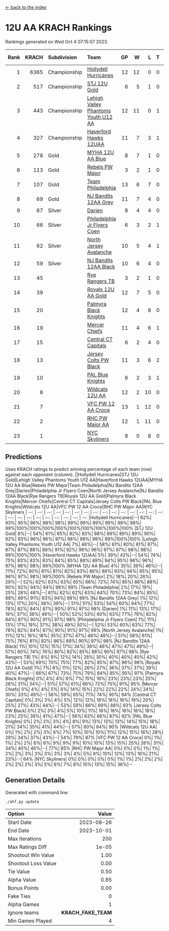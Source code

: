 [<- back to the index](readme.md)
# 12U AA KRACH Rankings
Rankings generated on Wed Oct  4 07:15:07 2023.

Rank|KRACH|Subdivision|Team|GP|W|L|T|OTW|OTL|SoS|Exp Wins|Win Diff
---:|---:|:---|:---|---:|---:|---:|---:|---:|---:|---:|---:|---:
1|6365|Championship|[Hollydell Hurricanes](https://gamesheetstats.com/seasons/3659/teams/141133/schedule)|12|12|0|0|2|0|85|12.8|-0.0
2|517|Championship|[STJ 12U Gold](https://gamesheetstats.com/seasons/3659/teams/141122/schedule)|6|5|1|0|1|0|126|5.9|0.0
3|443|Championship|[Lehigh Valley Phantoms Youth U12 AA](https://gamesheetstats.com/seasons/3659/teams/141129/schedule)|12|11|0|1|0|0|24|12.4|0.0
4|327|Championship|[Haverford Hawks 12UAA](https://gamesheetstats.com/seasons/3659/teams/141127/schedule)|11|7|3|1|0|2|1163|8.3|-0.0
5|278|Gold|[MYHA 12U AA Blue](https://gamesheetstats.com/seasons/3659/teams/141123/schedule)|8|7|1|0|1|1|45|7.9|0.0
6|113|Gold|[Rebels PW Major](https://gamesheetstats.com/seasons/3659/teams/141138/schedule)|3|2|1|0|0|0|51|2.9|0.0
7|107|Gold|[Team Philadelphia](https://gamesheetstats.com/seasons/3659/teams/141128/schedule)|13|6|7|0|2|0|774|6.9|0.0
8|69|Gold|[NJ Bandits 12AA Grey](https://gamesheetstats.com/seasons/3659/teams/141134/schedule)|11|7|4|0|1|1|595|7.9|0.0
9|67|Silver|[Darien](https://gamesheetstats.com/seasons/3659/teams/141125/schedule)|8|4|4|0|1|1|109|4.9|0.0
10|66|Silver|[Philadelphia Jr Flyers Coen](https://gamesheetstats.com/seasons/3659/teams/141143/schedule)|6|3|2|1|0|0|967|4.4|0.0
11|62|Silver|[North Jersey Avalanche](https://gamesheetstats.com/seasons/3659/teams/141137/schedule)|10|5|4|1|1|2|650|6.4|0.0
12|59|Silver|[NJ Bandits 12AA Black](https://gamesheetstats.com/seasons/3659/teams/141126/schedule)|10|6|4|0|0|1|656|6.9|0.0
13|45||[Rye Rangers TB](https://gamesheetstats.com/seasons/3659/teams/141140/schedule)|3|2|1|0|0|0|24|2.9|0.0
14|39||[Royals 12U AA Gold](https://gamesheetstats.com/seasons/3659/teams/141142/schedule)|12|7|5|0|0|0|545|7.9|0.0
15|20||[Palmyra Black Knights](https://gamesheetstats.com/seasons/3659/teams/141130/schedule)|12|4|8|0|1|0|634|4.9|0.0
16|19||[Mercer Chiefs](https://gamesheetstats.com/seasons/3659/teams/141135/schedule)|11|4|6|1|0|0|60|5.4|0.0
17|15||[Central CT Capitals](https://gamesheetstats.com/seasons/3659/teams/141124/schedule)|6|2|4|0|0|1|66|2.9|0.0
18|13||[Jersey Colts PW Black](https://gamesheetstats.com/seasons/3659/teams/141141/schedule)|11|3|6|2|0|0|119|4.9|0.0
19|10||[PAL Blue Knights](https://gamesheetstats.com/seasons/3659/teams/141139/schedule)|6|2|3|1|0|0|22|3.4|0.0
20|8||[Wildcats 12U AA](https://gamesheetstats.com/seasons/3659/teams/141136/schedule)|12|2|10|0|0|0|578|2.9|0.0
21|7||[VFC PW 12 AA Croce](https://gamesheetstats.com/seasons/3659/teams/141131/schedule)|13|1|12|0|0|1|1064|1.9|0.0
22|2||[RHC PW Major AA](https://gamesheetstats.com/seasons/3659/teams/141132/schedule)|12|1|11|0|0|0|65|1.9|0.0
23|1||[NYC Skyliners](https://gamesheetstats.com/seasons/3659/teams/141144/schedule)|8|0|8|0|0|0|108|0.9|0.0

## Predictions
Uses KRACH ratings to predict winning percentage of each team (row) against each opponent (column).
||Hollydell Hurricanes|STJ 12U Gold|Lehigh Valley Phantoms Youth U12 AA|Haverford Hawks 12UAA|MYHA 12U AA Blue|Rebels PW Major|Team Philadelphia|NJ Bandits 12AA Grey|Darien|Philadelphia Jr Flyers Coen|North Jersey Avalanche|NJ Bandits 12AA Black|Rye Rangers TB|Royals 12U AA Gold|Palmyra Black Knights|Mercer Chiefs|Central CT Capitals|Jersey Colts PW Black|PAL Blue Knights|Wildcats 12U AA|VFC PW 12 AA Croce|RHC PW Major AA|NYC Skyliners
| --: | --: | --: | --: | --: | --: | --: | --: | --: | --: | --: | --: | --: | --: | --: | --: | --: | --: | --: | --: | --: | --: | --: | --: 
|Hollydell Hurricanes|--| 92%| 93%| 95%| 96%| 98%| 98%| 99%| 99%| 99%| 99%| 99%| 99%| 99%|100%|100%|100%|100%|100%|100%|100%|100%|100%
|STJ 12U Gold|  8%|--| 54%| 61%| 65%| 82%| 83%| 88%| 89%| 89%| 89%| 90%| 92%| 93%| 96%| 96%| 97%| 98%| 98%| 99%| 99%|100%|100%
|Lehigh Valley Phantoms Youth U12 AA|  7%| 46%|--| 58%| 61%| 80%| 81%| 87%| 87%| 87%| 88%| 88%| 91%| 92%| 96%| 96%| 97%| 97%| 98%| 98%| 99%|100%|100%
|Haverford Hawks 12UAA|  5%| 39%| 42%|--| 54%| 74%| 75%| 83%| 83%| 83%| 84%| 85%| 88%| 89%| 94%| 95%| 96%| 96%| 97%| 98%| 98%| 99%|100%
|MYHA 12U AA Blue|  4%| 35%| 39%| 46%|--| 71%| 72%| 80%| 81%| 81%| 82%| 83%| 86%| 88%| 93%| 94%| 95%| 95%| 96%| 97%| 98%| 99%|100%
|Rebels PW Major|  2%| 18%| 20%| 26%| 29%|--| 52%| 62%| 63%| 63%| 65%| 66%| 72%| 74%| 85%| 86%| 88%| 90%| 92%| 94%| 94%| 98%| 99%
|Team Philadelphia|  2%| 17%| 19%| 25%| 28%| 48%|--| 61%| 62%| 62%| 63%| 64%| 70%| 73%| 84%| 85%| 88%| 89%| 91%| 93%| 94%| 98%| 99%
|NJ Bandits 12AA Grey|  1%| 12%| 13%| 17%| 20%| 38%| 39%|--| 51%| 51%| 53%| 54%| 60%| 64%| 77%| 78%| 82%| 84%| 87%| 90%| 91%| 97%| 98%
|Darien|  1%| 11%| 13%| 17%| 19%| 37%| 38%| 49%|--| 50%| 52%| 53%| 60%| 63%| 77%| 78%| 82%| 84%| 87%| 90%| 91%| 97%| 98%
|Philadelphia Jr Flyers Coen|  1%| 11%| 13%| 17%| 19%| 37%| 38%| 49%| 50%|--| 52%| 53%| 60%| 63%| 77%| 78%| 82%| 84%| 87%| 90%| 91%| 97%| 98%
|North Jersey Avalanche|  1%| 11%| 12%| 16%| 18%| 35%| 37%| 47%| 48%| 48%|--| 51%| 58%| 61%| 75%| 76%| 81%| 82%| 86%| 89%| 90%| 97%| 98%
|NJ Bandits 12AA Black|  1%| 10%| 12%| 15%| 17%| 34%| 36%| 46%| 47%| 47%| 49%|--| 57%| 60%| 74%| 76%| 80%| 82%| 85%| 88%| 90%| 97%| 98%
|Rye Rangers TB|  1%|  8%|  9%| 12%| 14%| 28%| 30%| 40%| 40%| 40%| 42%| 43%|--| 53%| 69%| 70%| 75%| 77%| 82%| 85%| 87%| 96%| 98%
|Royals 12U AA Gold|  1%|  7%|  8%| 11%| 12%| 26%| 27%| 36%| 37%| 37%| 39%| 40%| 47%|--| 66%| 67%| 73%| 75%| 79%| 84%| 85%| 95%| 97%
|Palmyra Black Knights|  0%|  4%|  4%|  6%|  7%| 15%| 16%| 23%| 23%| 23%| 25%| 26%| 31%| 34%|--| 51%| 57%| 61%| 66%| 72%| 75%| 91%| 95%
|Mercer Chiefs|  0%|  4%|  4%|  5%|  6%| 14%| 15%| 22%| 22%| 22%| 24%| 24%| 30%| 33%| 49%|--| 56%| 59%| 65%| 71%| 74%| 90%| 94%
|Central CT Capitals|  0%|  3%|  3%|  4%|  5%| 12%| 12%| 18%| 18%| 18%| 19%| 20%| 25%| 27%| 43%| 44%|--| 53%| 59%| 66%| 69%| 88%| 93%
|Jersey Colts PW Black|  0%|  2%|  3%|  4%|  5%| 10%| 11%| 16%| 16%| 16%| 18%| 18%| 23%| 25%| 39%| 41%| 47%|--| 56%| 63%| 66%| 87%| 92%
|PAL Blue Knights|  0%|  2%|  2%|  3%|  4%|  8%|  9%| 13%| 13%| 13%| 14%| 15%| 18%| 21%| 34%| 35%| 41%| 44%|--| 57%| 60%| 84%| 90%
|Wildcats 12U AA|  0%|  1%|  2%|  2%|  3%|  6%|  7%| 10%| 10%| 10%| 11%| 12%| 15%| 16%| 28%| 29%| 34%| 37%| 43%|--| 54%| 79%| 87%
|VFC PW 12 AA Croce|  0%|  1%|  1%|  2%|  2%|  6%|  6%|  9%|  9%|  9%| 10%| 10%| 13%| 15%| 25%| 26%| 31%| 34%| 40%| 46%|--| 77%| 85%
|RHC PW Major AA|  0%|  0%|  0%|  1%|  1%|  2%|  2%|  3%|  3%|  3%|  3%|  3%|  4%|  5%|  9%| 10%| 12%| 13%| 16%| 21%| 23%|--| 64%
|NYC Skyliners|  0%|  0%|  0%|  0%|  0%|  1%|  1%|  2%|  2%|  2%|  2%|  2%|  2%|  3%|  5%|  6%|  7%|  8%| 10%| 13%| 15%| 36%|--

## Generation Details

Generated with command line:
```
./ahf.py update
```

| Option | Value |
| :----- | ----: |
| Start Date | 2023-08-26 |
| End Date | 2023-10-01 |
| Max Iterations | 200 |
| Max Ratings Diff | 1e-05 |
| Shootout Win Value | 1.00 |
| Shootout Loss Value | 0.00 |
| Tie Value | 0.50 |
| Alpha Value | 0.85 |
| Bonus Points | 0.00 |
| Fake Ties | 0 |
| Alpha Games | 1 |
| Ignore teams | __KRACH_FAKE_TEAM__ |
| Min Games Played | 4 |

